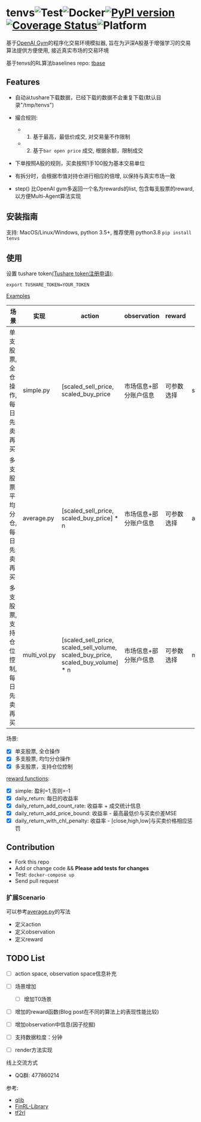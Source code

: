 # tenvs![Test](https://github.com/tradingAI/tenvs/workflows/Test/badge.svg?branch=master)![Docker](https://github.com/tradingAI/tenvs/workflows/Docker/badge.svg?branch=master)[![PyPI version](https://badge.fury.io/py/tenvs.svg)](https://badge.fury.io/py/tenvs)[![Coverage Status](https://coveralls.io/repos/github/tradingAI/tenvs/badge.svg?branch=task)](https://coveralls.io/github/tradingAI/tenvs?branch=task)![Platform](https://img.shields.io/badge/platform-linux%7Cwindows%7Cmacos-blue)



基于[OpenAI Gym](https://gym.openai.com/)的程序化交易环境模拟器, 旨在为沪深A股基于增强学习的交易算法提供方便使用, 接近真实市场的交易环境

基于tenvs的RL算法baselines repo: [tbase](https://github.com/tradingAI/tbase)

## Features

- 自动从tushare下载数据，已经下载的数据不会重复下载(默认目录"/tmp/tenvs")
- 撮合规则:

  - 1. 基于最高，最低价成交, 对交易量不作限制
  - 2. 基于`bar open price` 成交, 根据余额，限制成交

- 下单按照A股的规则，买卖按照1手100股为基本交易单位

- 有拆分时，会根据市值对持仓进行相应的倍增, 以保持与真实市场一致

- step() 比OpenAI gym多返回一个名为rewards的list, 包含每支股票的reward, 以方便Multi-Agent算法实现

## 安装指南

支持: MacOS/Linux/Windows, python 3.5+, 推荐使用 python3.8
 `pip install tenvs`

## 使用

设置 tushare token[(Tushare token注册申请)](https://tushare.pro/register?reg=124861):

```
export TUSHARE_TOKEN=YOUR_TOKEN
```

[Examples](tenvs/envs)

| 场景                                 | 实现         | action                                                                           | observation           | reward     | 使用例子          |
| ------------------------------------ | ------------ | -------------------------------------------------------------------------------- | --------------------- | ---------- | ----------------- |
| 单支股票, 全仓操作, 每日先卖再买     | simple.py    | [scaled_sell_price, scaled_buy_price                                             | 市场信息+部分账户信息 | 可参数选择 | simple_test.py    |
| 多支股票平均分仓, 每日先卖再买       | average.py   | [scaled_sell_price, scaled_buy_price] * n                                        | 市场信息+部分账户信息 | 可参数选择 | average_test.py   |
| 多支股票, 支持仓位控制, 每日先卖再买 | multi_vol.py | [scaled_sell_price, scaled_sell_volume, scaled_buy_price, scaled_buy_volume] * n | 市场信息+部分账户信息 | 可参数选择 | multi_vol_test.py |

场景:

- [x] 单支股票, 全仓操作
- [x] 多支股票, 均匀分仓操作
- [x] 多支股票，支持仓位控制

[reward functions](tenvs/envs/reward.py):

- [x] simple: 盈利=1,否则=-1
- [x] daily_return: 每日的收益率
- [x] daily_return_add_count_rate: 收益率 + 成交统计信息
- [x] daily_return_add_price_bound: 收益率 - 最高最低价与买卖价差MSE
- [x] daily_return_with_chl_penalty: 收益率 - [close,high,low]与买卖价格相应惩罚

## Contribution
- Fork this repo
- Add or change code && **Please add tests for changes**
- Test: `docker-compose up`
- Send pull request

### 扩展Scenario

可以参考[average.py](tenvs/envs/average.py)的写法

- 定义action
- 定义observation
- 定义reward

## TODO List
- [ ] action space, observation space信息补充
- [ ] 场景增加
  - [ ] 增加T0场景
- [ ] 增加的reward函数(Blog post在不同的算法上的表现性能比较)
- [ ] 增加observation中信息(因子挖掘)
- [ ] 支持数据粒度：分钟
- [ ] render方法实现


线上交流方式

- QQ群: 477860214

参考:
- [qlib](https://github.com/microsoft/qlib)
- [FinRL-Library](https://github.com/AI4Finance-LLC/FinRL-Library)
- [tf2rl](https://github.com/keiohta/tf2rl)